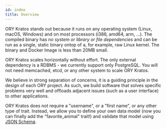 ```yaml
---
id: index
title: Overview
---
```


ORY Kratos stands out because it runs on any operating system (Linux, macOS, Windows) and on most processors (i386, amd64,
arm, ...). The compiled binary has *no system or library or file dependencies* and can be run as a single, static binary
ontop of a, for example, raw Linux kernel. The binary and Docker Image is less than 20MB small.

ORY Kratos scales horizontally without effort. The only external dependency is a RDBMS - we currently support only PostgreSQL.
You will not need memcached, etcd, or any other system to scale ORY Kratos.

We believe in strong separation of concerns, it is a guiding principle in the design of each ORY project. As such,
we build software that solves specific problems very well and offloads adjacent issues (such as a user interface) to
other applications.

ORY Kratos does not require a "username", or a "first name", or any other type of trait. Instead, we allow you to
define your own data model (now you can finally add the "favorite_animal" trait!) and validate that model
using [JSON Schema](https://json-schema.org).
